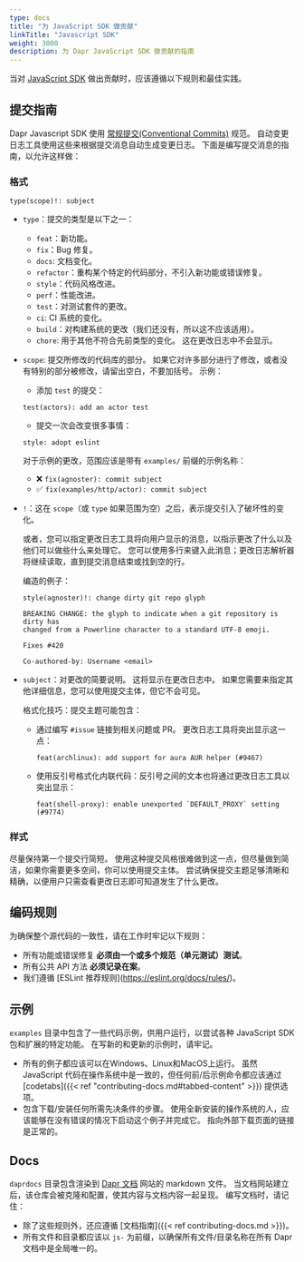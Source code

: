 ```yaml
---
type: docs
title: "为 JavaScript SDK 做贡献"
linkTitle: "Javascript SDK"
weight: 3000
description: 为 Dapr JavaScript SDK 做贡献的指南
---
```


当对 [JavaScript SDK](https://github.com/dapr/js-sdk) 做出贡献时，应该遵循以下规则和最佳实践。

## 提交指南

Dapr Javascript SDK 使用 [常规提交(Conventional Commits)](https://www.conventionalcommits.org/en/v1.0.0/) 规范。 自动变更日志工具使用这些来根据提交消息自动生成变更日志。 下面是编写提交消息的指南，以允许这样做：

### 格式

```
type(scope)!: subject
```

- `type`：提交的类型是以下之一：

  - `feat`：新功能。
  - `fix`：Bug 修复。
  - `docs`: 文档变化。
  - `refactor`：重构某个特定的代码部分，不引入新功能或错误修复。
  - `style`：代码风格改进。
  - `perf`：性能改进。
  - `test`：对测试套件的更改。
  - `ci`: CI 系统的变化。
  - `build`：对构建系统的更改（我们还没有，所以这不应该适用）。
  - `chore`: 用于其他不符合先前类型的变化。 这在更改日志中不会显示。

- `scope`: 提交所修改的代码库的部分。 如果它对许多部分进行了修改，或者没有特别的部分被修改，请留出空白，不要加括号。 示例：

  - 添加 `test` 的提交：
  ```
  test(actors): add an actor test
  ```

  - 提交一次会改变很多事情：
  ```
  style: adopt eslint
  ```

  对于示例的更改，范围应该是带有 `examples/` 前缀的示例名称：

  - ❌ `fix(agnoster): commit subject`
  - ✅ `fix(examples/http/actor): commit subject`

- `!`：这在 `scope`（或 `type` 如果范围为空）之后，表示提交引入了破坏性的变化。

  或者，您可以指定更改日志工具将向用户显示的消息，以指示更改了什么以及他们可以做些什么来处理它。 您可以使用多行来键入此消息；更改日志解析器将继续读取，直到提交消息结束或找到空的行。

  编造的例子：

  ```
  style(agnoster)!: change dirty git repo glyph

  BREAKING CHANGE: the glyph to indicate when a git repository is dirty has
  changed from a Powerline character to a standard UTF-8 emoji.

  Fixes #420

  Co-authored-by: Username <email>
  ```

- `subject`：对更改的简要说明。 这将显示在更改日志中。 如果您需要来指定其他详细信息，您可以使用提交主体，但它不会可见。

  格式化技巧：提交主题可能包含：

  - 通过编写 `#issue` 链接到相关问题或 PR。 更改日志工具将突出显示这一点：
    ```
    feat(archlinux): add support for aura AUR helper (#9467)
    ```

  - 使用反引号格式化内联代码：反引号之间的文本也将通过更改日志工具以突出显示：
    ```
    feat(shell-proxy): enable unexported `DEFAULT_PROXY` setting (#9774)
    ```

### 样式

尽量保持第一个提交行简短。 使用这种提交风格很难做到这一点，但尽量做到简洁，如果你需要更多空间，你可以使用提交主体。 尝试确保提交主题足够清晰和精确，以便用户只需查看更改日志即可知道发生了什么更改。

## 编码规则

为确保整个源代码的一致性，请在工作时牢记以下规则：

* 所有功能或错误修复 **必须由一个或多个规范（单元测试）测试**。
* 所有公共 API 方法 **必须记录在案**。
* 我们遵循 \[ESLint 推荐规则\](https://eslint.org/docs/rules/)。

## 示例

`examples` 目录中包含了一些代码示例，供用户运行，以尝试各种 JavaScript SDK 包和扩展的特定功能。 在写新的和更新的示例时，请牢记。

- 所有的例子都应该可以在Windows、Linux和MacOS上运行。 虽然 JavaScript 代码在操作系统中是一致的，但任何前/后示例命令都应该通过 [codetabs]({{< ref "contributing-docs.md#tabbed-content" >}}) 提供选项。
- 包含下载/安装任何所需先决条件的步骤。 使用全新安装的操作系统的人，应该能够在没有错误的情况下启动这个例子并完成它。 指向外部下载页面的链接是正常的。

## Docs

`daprdocs` 目录包含渲染到 [Dapr 文档](https://docs.dapr.io) 网站的 markdown 文件。 当文档网站建立后，该仓库会被克隆和配置，使其内容与文档内容一起呈现。 编写文档时，请记住：

   - 除了这些规则外，还应遵循 [文档指南]({{< ref contributing-docs.md >}})。
   - 所有文件和目录都应该以 `js-` 为前缀，以确保所有文件/目录名称在所有 Dapr 文档中是全局唯一的。
